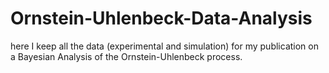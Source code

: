 # Ornstein-Uhlenbeck-Data-Analysis
here I keep all the data (experimental and simulation) for my publication on a Bayesian Analysis of the Ornstein-Uhlenbeck process.
